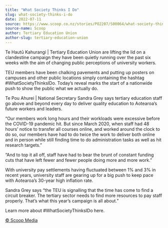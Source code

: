 ```yaml
---
title: "What Society Thinks I Do"
slug: what-society-thinks-i-do
date: 2022-07-11
source: https://www.scoop.co.nz/stories/PO2207/S00064/what-society-thinks-i-do.htm
source-name: Scoop
author: Tertiary Education Union
author-slug: tertiary-education-union
---
```


<p>Te Hautū Kahurangi | Tertiary Education Union are
lifting the lid on a clandestine campaign they have been
quietly running over the past six weeks with the aim of
changing public perceptions of university workers.</p>

<p>TEU
members have been chalking pavements and putting up posters
on campuses and other public locations simply containing the
hashtag #WhatSocietyThinksIDo. Today’s reveal marks the
start of a nationwide push to show the public what we
actually do.</p>

<p>Te Pou Ahurei | National Secretary Sandra
Grey says tertiary education staff go above and beyond every
day to deliver quality education to Aotearoa’s future
workers and leaders.</p>

<p>“Our members work long hours
and their workloads were excessive before the COVID-19
pandemic hit. But since March 2020, when staff had 48
hours’ notice to transfer all courses online, and worked
around the clock to do so, our members have had to do twice
the work to deliver both online and in person while still
finding time to do administration tasks as well as hit
research targets.”</p>

<p>“And to top it all off, staff
have had to bear the brunt of constant funding cuts that
have left fewer and fewer people doing more and more
work.”</p>

<p>With university pay settlements having
fluctuated between 1% and 3% in recent years, university
staff are gearing up for a big push to keep pace with
Aotearoa’s 30-year high inflation rate.</p>

<p>Sandra Grey
says “the TEU is signalling that the time has come to find
a circuit breaker. The tertiary sector needs to find more
resources to pay staff properly. That’s what this year’s
campaign is all about.”</p>

<p>Learn
more about #WhatSocietyThinksIDo
here.</p><p>
<a href="http://www.scoop.co.nz/about/terms.html" target="_blank"><span>© Scoop Media</span></a>
         </p>